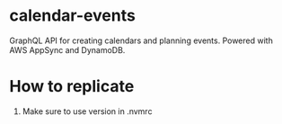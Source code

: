 # calendar-events

GraphQL API for creating calendars and planning events. Powered with AWS AppSync and DynamoDB.

# How to replicate

1. Make sure to use version in .nvmrc
